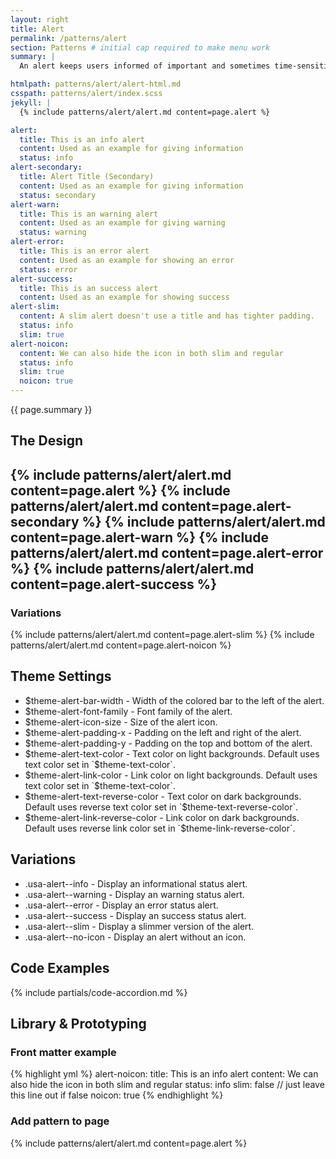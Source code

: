 ```yaml
---
layout: right
title: Alert
permalink: /patterns/alert
section: Patterns # initial cap required to make menu work
summary: |
  An alert keeps users informed of important and sometimes time-sensitive changes.

htmlpath: patterns/alert/alert-html.md
csspath: patterns/alert/index.scss
jekyll: |
  {% include patterns/alert/alert.md content=page.alert %}

alert:
  title: This is an info alert
  content: Used as an example for giving information
  status: info
alert-secondary:
  title: Alert Title (Secondary)
  content: Used as an example for giving information
  status: secondary
alert-warn:
  title: This is an warning alert
  content: Used as an example for giving warning
  status: warning
alert-error:
  title: This is an error alert
  content: Used as an example for showing an error
  status: error
alert-success:
  title: This is an success alert
  content: Used as an example for showing success
alert-slim:
  content: A slim alert doesn't use a title and has tighter padding.
  status: info
  slim: true
alert-noicon:
  content: We can also hide the icon in both slim and regular
  status: info
  slim: true
  noicon: true
---
```


{{ page.summary }}

## The Design
{% include patterns/alert/alert.md content=page.alert %}
{% include patterns/alert/alert.md content=page.alert-secondary %}
{% include patterns/alert/alert.md content=page.alert-warn %}
{% include patterns/alert/alert.md content=page.alert-error %}
{% include patterns/alert/alert.md content=page.alert-success %}
---

### Variations
{% include patterns/alert/alert.md content=page.alert-slim %}
{% include patterns/alert/alert.md content=page.alert-noicon %}


## Theme Settings
- $theme-alert-bar-width - Width of the colored bar to the left of the alert.
- $theme-alert-font-family - Font family of the alert.
- $theme-alert-icon-size - Size of the alert icon.
- $theme-alert-padding-x - Padding on the left and right of the alert.
- $theme-alert-padding-y - Padding on the top and bottom of the alert.
- $theme-alert-text-color - Text color on light backgrounds. Default uses text color set in `$theme-text-color`.
- $theme-alert-link-color - Link color on light backgrounds. Default uses text color set in `$theme-text-color`.
- $theme-alert-text-reverse-color - Text color on dark backgrounds. Default uses reverse text color set in `$theme-text-reverse-color`.
- $theme-alert-link-reverse-color  - Link color on dark backgrounds. Default uses reverse link color set in `$theme-link-reverse-color`.
  
## Variations
- .usa-alert--info - Display an informational status alert.
- .usa-alert--warning - Display an warning status alert.
- .usa-alert--error - Display an error status alert.
- .usa-alert--success - Display an success status alert.
- .usa-alert--slim - Display a slimmer version of the alert.
- .usa-alert--no-icon - Display an alert without an icon.

## Code Examples
{% include partials/code-accordion.md %}

## Library & Prototyping

### Front matter example
{% highlight yml %}
alert-noicon:
  title: This is an info alert
  content: We can also hide the icon in both slim and regular
  status: info
  slim: false // just leave this line out if false
  noicon: true
{% endhighlight %}

### Add pattern to page
{% include patterns/alert/alert.md content=page.alert %}